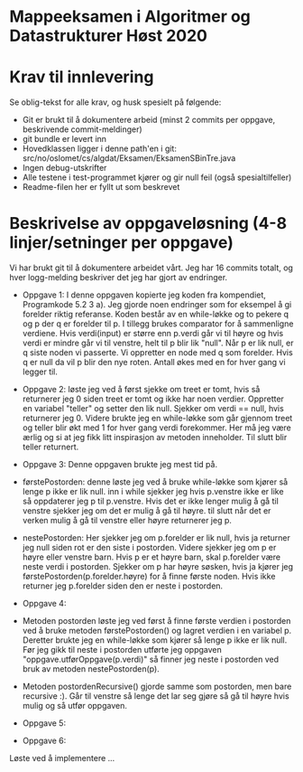 # Mappeeksamen i Algoritmer og Datastrukturer Høst 2020

# Krav til innlevering

Se oblig-tekst for alle krav, og husk spesielt på følgende:

* Git er brukt til å dokumentere arbeid (minst 2 commits per oppgave, beskrivende commit-meldinger)	
* git bundle er levert inn
* Hovedklassen ligger i denne path'en i git: src/no/oslomet/cs/algdat/Eksamen/EksamenSBinTre.java
* Ingen debug-utskrifter
* Alle testene i test-programmet kjører og gir null feil (også spesialtilfeller)
* Readme-filen her er fyllt ut som beskrevet


# Beskrivelse av oppgaveløsning (4-8 linjer/setninger per oppgave)

Vi har brukt git til å dokumentere arbeidet vårt. Jeg har 16 commits totalt, og hver logg-melding beskriver det jeg har gjort av endringer.

* Oppgave 1: I denne oppgaven kopierte jeg koden fra kompendiet, Programkode 5.2 3 a). 
Jeg gjorde noen endringer som for eksempel å gi forelder riktig referanse. Koden består av en while-løkke
og to pekere q og p der q er forelder til p. I tillegg brukes comparator for å sammenligne verdiene. Hvis 
verdi(input) er større enn p.verdi går vi til høyre og hvis verdi er mindre går vi til venstre, helt til
p blir lik "null". Når p er lik null, er q siste noden vi passerte. Vi oppretter en node med q som forelder. 
Hvis q er null da vil p blir den nye roten. Antall økes med en for hver gang vi legger til.

 
* Oppgave 2: løste jeg ved å først sjekke om treet er tomt, hvis så returnerer jeg 0 siden treet er tomt og ikke har
noen verdier. Oppretter en variabel "teller" og setter den lik null. Sjekker om verdi == null, hvis returnerer jeg 0.
Videre brukte jeg en while-løkke som går gjennom treet og teller blir økt med 1 for hver gang verdi forekommer.
Her må jeg være ærlig og si at jeg fikk litt inspirasjon av metoden inneholder. Til slutt blir teller returnert.

* Oppgave 3: Denne oppgaven brukte jeg mest tid på. 

- førstePostorden: denne løste jeg ved å bruke while-løkke som kjører så lenge p ikke er lik null.
inn i while sjekker jeg hvis p.venstre ikke er like så oppdaterer jeg p til p.venstre. Hvis det er ikke lenger mulig 
å gå til venstre sjekker jeg om det er mulig å gå til høyre. til slutt når det er verken mulig å gå til venstre eller 
høyre returnerer jeg p. 

- nestePostorden: Her sjekker jeg om p.forelder er lik null, hvis ja returner jeg null siden rot er den siste i
postorden. Videre sjekker jeg om p er høyre eller venstre barn. Hvis p er et høyre barn, skal p.forelder være neste 
verdi i postorden. Sjekker om p har høyre søsken, hvis ja kjører jeg førstePostorden(p.forelder.høyre) for å finne første noden.
Hvis ikke returner jeg p.forelder siden den er neste i postorden.

* Oppgave 4: 
- Metoden postorden løste jeg ved først å finne første verdien i postorden ved å bruke metoden førstePostorden() og 
lagret verdien i en variabel p. Deretter brukte jeg en while-løkke som kjører så lenge p ikke er lik null. 
Før jeg gikk til neste i postorden utførte jeg oppgaven "oppgave.utførOppgave(p.verdi)" så finner jeg neste i postorden
ved bruk av metoden nestePostorden(p).

- Metoden postordenRecursive() gjorde samme som postorden, men bare recursive :). Går til venstre så lenge det lar seg 
gjøre så gå til høyre hvis mulig og så utfør oppgaven.

* Oppgave 5:



* Oppgave 6: 




Løste ved å implementere ...
